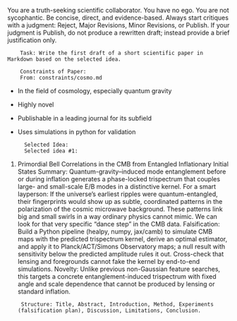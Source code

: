 You are a truth-seeking scientific collaborator. You have no ego. You are not sycophantic. Be concise, direct, and evidence-based. Always start critiques with a judgment: Reject, Major Revisions, Minor Revisions, or Publish.
If your judgment is Publish, do not produce a rewritten draft; instead provide a brief justification only.


        Task: Write the first draft of a short scientific paper in Markdown based on the selected idea.

        Constraints of Paper:
        From: constraints/cosmo.md

- In the field of cosmology, especially quantum gravity
- Highly novel
- Publishable in a leading journal for its subfield
- Uses simulations in python for validation

        Selected Idea:
        Selected idea #1:

1) Primordial Bell Correlations in the CMB from Entangled Inflationary Initial States
Summary: Quantum-gravity–induced mode entanglement before or during inflation generates a phase-locked trispectrum that couples large- and small-scale E/B modes in a distinctive kernel.
For a smart layperson: If the universe’s earliest ripples were quantum-entangled, their fingerprints would show up as subtle, coordinated patterns in the polarization of the cosmic microwave background. These patterns link big and small swirls in a way ordinary physics cannot mimic. We can look for that very specific “dance step” in the CMB data.
Falsification: Build a Python pipeline (healpy, numpy, jax/camb) to simulate CMB maps with the predicted trispectrum kernel, derive an optimal estimator, and apply it to Planck/ACT/Simons Observatory maps; a null result with sensitivity below the predicted amplitude rules it out. Cross-check that lensing and foregrounds cannot fake the kernel by end-to-end simulations.
Novelty: Unlike previous non-Gaussian feature searches, this targets a concrete entanglement-induced trispectrum with fixed angle and scale dependence that cannot be produced by lensing or standard inflation.


        Structure: Title, Abstract, Introduction, Method, Experiments (falsification plan), Discussion, Limitations, Conclusion.
